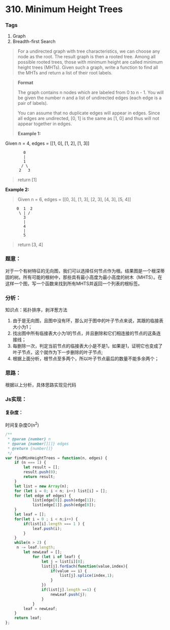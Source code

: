 # 310. Minimum Height Trees
### Tags
1. Graph
2. Breadth-first Search

>For a undirected graph with tree characteristics, we can choose any node as the root. The result graph is then a rooted tree. Among all possible rooted trees, those with minimum height are called minimum height trees (MHTs). Given such a graph, write a function to find all the MHTs and return a list of their root labels.

><strong>Format</strong>
>
>The graph contains n nodes which are labeled from 0 to n - 1. You will be given the number n and a list of undirected edges (each edge is a pair of labels).
>
>You can assume that no duplicate edges will appear in edges. Since all edges are undirected, [0, 1] is the same as [1, 0] and thus will not appear together in edges.
>
><strong>Example 1:</strong>
>
Given n = 4, edges = [[1, 0], [1, 2], [1, 3]]
```
        0
        |
        1
       / \
      2   3
```
>return [1]
>
<strong>Example 2:</strong>
>
>Given n = 6, edges = [[0, 3], [1, 3], [2, 3], [4, 3], [5, 4]]
```
     0  1  2
      \ | /
        3
        |
        4
        |
        5
```
>return [3, 4]

### 题意：
对于一个有树特征的无向图，我们可以选择任何节点作为根。结果图是一个根深蒂固的树。所有可能的根树中，那些具有最小高度为最小高度的树木（MHTS）。在这样一个图，写一个函数来找到所有MHTS并返回一个列表的根标签。

### 分析：
知识点：拓扑排序，剥洋葱方法

1. 由于是无向图，且图中没有环，那么对于图中的叶子节点来说，其跟的临接表大小为1；
2. 找出图中所有临接表大小为1的节点，并且删除和它们相连接的节点的这条连接线；
3. 每删除一次，判定当前节点的临接表大小是不是1，如果是1，证明它也变成了叶子节点，这个就作为下一步删除的叶子节点;
4. 根据上面分析，根节点至多两个，所以叶子节点最后的数量不能多余两个；

### 思路：
根据以上分析，具体思路实现见代码

### Js实现：
#### 复杂度：
时间复杂度O(n<sup>2</sup>)

```js
/**
 * @param {number} n
 * @param {number[][]} edges
 * @return {number[]}
 */
var findMinHeightTrees = function(n, edges) {
    if (n === 1) {
        let result = [];
        result.push(0);
        return result;
    }
    let list = new Array(n);
    for (let i = 0; i < n; i++) list[i] = [];
    for (let edge of edges) {
            list[edge[0]].push(edge[1]);
            list[edge[1]].push(edge[0]);
    }
    let leaf = [];
    for(let i = 0 ; i < n;i++) {
        if(list[i].length === 1 ) {
            leaf.push(i);
        }
    }
    while(n > 2) {
     n -= leaf.length;
        let newLeaf = [];
            for (let i of leaf) {
                let j = list[i][0];
                list[j].forEach(function(value,index){
                    if(value == i) {
                        list[j].splice(index,1);
                    }
                })
                if(list[j].length ==1) {
                    newLeaf.push(j);
                }
            }
        leaf = newLeaf;
    }
    return leaf;
};
```









